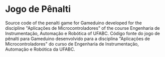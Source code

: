 # Jogo de Pênalti
Source code of the penalti game for Gameduino developed for the discipline "Aplicações de Microcontroladores" of the course
Engenharia de Instrumentação, Automação e Robótica of UFABC.
Código fonte do jogo de pênalti para Gameduino desenvolvido para a disciplina "Aplicações de Microcontroladores" do curso de
Engenharia de Instrumentação, Automação e Robótica da UFABC.
